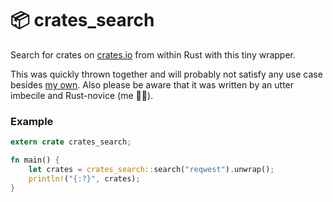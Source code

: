 # 📦 crates_search

Search for crates on [crates.io](https://crates.io) from within Rust with this tiny wrapper.

This was quickly thrown together and will probably not satisfy any use case besides [my own](https://github.com/kiliankoe/alfred_crates). Also please be aware that it was written by an utter imbecile and Rust-novice (me 🙋‍♂️).

### Example

```rust
extern crate crates_search;

fn main() {
    let crates = crates_search::search("reqwest").unwrap();
    println!("{:?}", crates);
}
```
